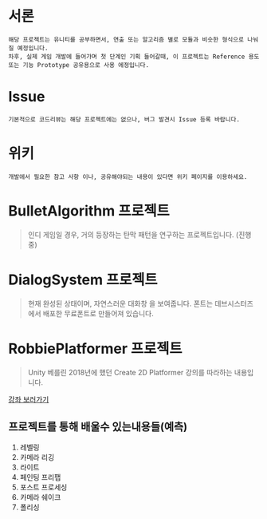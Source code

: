 # 서론
```
해당 프로젝트는 유니티를 공부하면서, 연출 또는 알고리즘 별로 모듈과 비슷한 형식으로 나눠질 예정입니다.
차후, 실제 게임 개발에 들어가며 첫 단계인 기획 들어갈때, 이 프로젝트는 Reference 용도 또는 기능 Prototype 공유용으로 사용 에정입니다.
```

# Issue
```
기본적으로 코드리뷰는 해당 프로젝트에는 없으나, 버그 발견시 Issue 등록 바랍니다.
```


# 위키
```
개발에서 필요한 참고 사항 이나, 공유해야되는 내용이 있다면 위키 페이지를 이용하세요.
```

# BulletAlgorithm 프로젝트
> 인디 게임일 경우, 거의 등장하는 탄막 패턴을 연구하는 프로젝트입니다. (진행중)


# DialogSystem 프로젝트
> 현재 완성된 상태이며, 자연스러운 대화창 을 보여줍니다. 폰트는 데브시스터즈에서 배포한 무료폰트로 만들어져 있습니다.

# RobbiePlatformer 프로젝트
> Unity 베를린 2018년에 했던 Create 2D Platformer 강의를 따라하는 내용입니다. 

[강좌 보러가기](https://www.youtube.com/watch?v=j29NgzV8Dw4&list=PLX2vGYjWbI0REfhDHPpdIBjjrzDHDP-xT)

## 프로젝트를 통해 배울수 있는내용들(예측)
1. 레벨링
2. 카메라 리깅
3. 라이트
4. 페인팅 프리팹
5. 포스트 프로세싱
6. 카메라 쉐이크
7. 폴리싱
